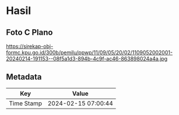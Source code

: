 # Hasil

## Foto C Plano

https://sirekap-obj-formc.kpu.go.id/300b/pemilu/ppwp/11/09/05/20/02/1109052002001-20240214-191153--08f5a1d3-894b-4c9f-ac46-863898024a4a.jpg


## Metadata

| Key        | Value               |
| ---------- | ------------------- |
| Time Stamp | 2024-02-15 07:00:44 |



